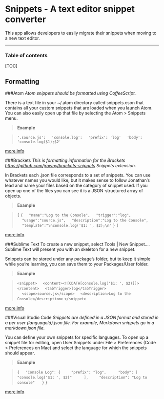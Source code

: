 Snippets - A text editor snippet converter
===================
This app allows developers to easily migrate their snippets when moving to a new text editor.

----------

### Table of contents
[TOC]

Formatting
-------------

###Atom
*Atom snippets should be formatted using CoffeeScript.*

There is a text file in your ~/.atom directory called snippets.cson that contains all your custom snippets that are loaded when you launch Atom. You can also easily open up that file by selecting the Atom > Snippets menu.

>**Example**

>```'.source.js':```
>&nbsp;&nbsp;&nbsp;&nbsp;```'console.log':```
>&nbsp;&nbsp;&nbsp;&nbsp;```'prefix': 'log'```
>&nbsp;&nbsp;&nbsp;&nbsp;```'body': 'console.log($1);$2'```

[more info](http://flight-manual.atom.io/using-atom/sections/snippets/)

###Brackets
*This is formatting information for the Brackets https://github.com/jrowny/brackets-snippets Snippets extension.*

In Brackets each .json file corresponds to a set of snippets. You can use whatever names you would like, but it makes sense to follow Jonathan’s lead and name your files based on the category of snippet used. If you open up one of the files you can see it is a JSON-structured array of objects.

>**Example**

>```[```
> ```{```
>&nbsp;&nbsp;&nbsp;&nbsp;```"name":"Log to the Console",```
>&nbsp;&nbsp;&nbsp;&nbsp;```"trigger":"log",```
>&nbsp;&nbsp;&nbsp;&nbsp;```"usage":"source.js",```
>&nbsp;&nbsp;&nbsp;&nbsp;```"description":"Log to the Console",```
>&nbsp;&nbsp;&nbsp;&nbsp;```"template":"\nconsole.log('$1: ', $2);\n"```
>```}```
>```]```

[more info](http://blog.brackets.io/2012/12/19/snippets-brackets-extension/?lang=en)

###Sublime Text
To create a new snippet, select Tools | New Snippet…. Sublime Text will present you with an skeleton for a new snippet.

Snippets can be stored under any package’s folder, but to keep it simple while you’re learning, you can save them to your Packages/User folder.

>**Example**

>```<snippet>```
>&nbsp;&nbsp;&nbsp;&nbsp;```<content><![CDATA[console.log('$1: ', $2)]]></content>```
>&nbsp;&nbsp;&nbsp;&nbsp;```<tabTrigger>log</tabTrigger>```
>&nbsp;&nbsp;&nbsp;&nbsp;```<scope>source.js</scope>```
>&nbsp;&nbsp;&nbsp;&nbsp;```<description>Log to the Console</description>```
>```</snippet>```

[more info](http://sublimetext.info/docs/en/extensibility/snippets.html)

###Visual Studio Code
*Snippets are defined in a JSON format and stored in a per user (languageId).json file. For example, Markdown snippets go in a markdown.json file.*

You can define your own snippets for specific languages. To open up a snippet file for editing, open User Snippets under File > Preferences (Code > Preferences on Mac) and select the language for which the snippets should appear.

>**Example**

> ```{```
> &nbsp;&nbsp;&nbsp;&nbsp;```"Console Log": {```
> &nbsp;&nbsp;&nbsp;&nbsp;&nbsp;&nbsp;&nbsp;&nbsp;```"prefix": "log",```
>&nbsp;&nbsp;&nbsp;&nbsp;&nbsp;&nbsp;&nbsp;&nbsp; ```"body": [```
>&nbsp;&nbsp;&nbsp;&nbsp;&nbsp;&nbsp;&nbsp;&nbsp;&nbsp;&nbsp;&nbsp;&nbsp; ```"console.log('$1: ', $2)"```
>&nbsp;&nbsp;&nbsp;&nbsp;&nbsp;&nbsp;&nbsp;&nbsp; ```],```
> &nbsp;&nbsp;&nbsp;&nbsp;&nbsp;&nbsp;&nbsp;&nbsp;```"description": "Log to console"```
>&nbsp;&nbsp;&nbsp;&nbsp; ```}```
>```}```

[more info](https://code.visualstudio.com/docs/editor/userdefinedsnippets)
